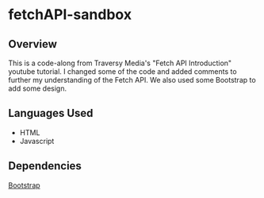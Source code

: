# fetchAPI-sandbox

## Overview
This is a code-along from Traversy Media's "Fetch API Introduction" youtube tutorial. I changed some of the code and added comments to further my understanding of the Fetch API. We also used some Bootstrap to add some design.

## Languages Used
* HTML
* Javascript

## Dependencies
[Bootstrap](https://getbootstrap.com/)
